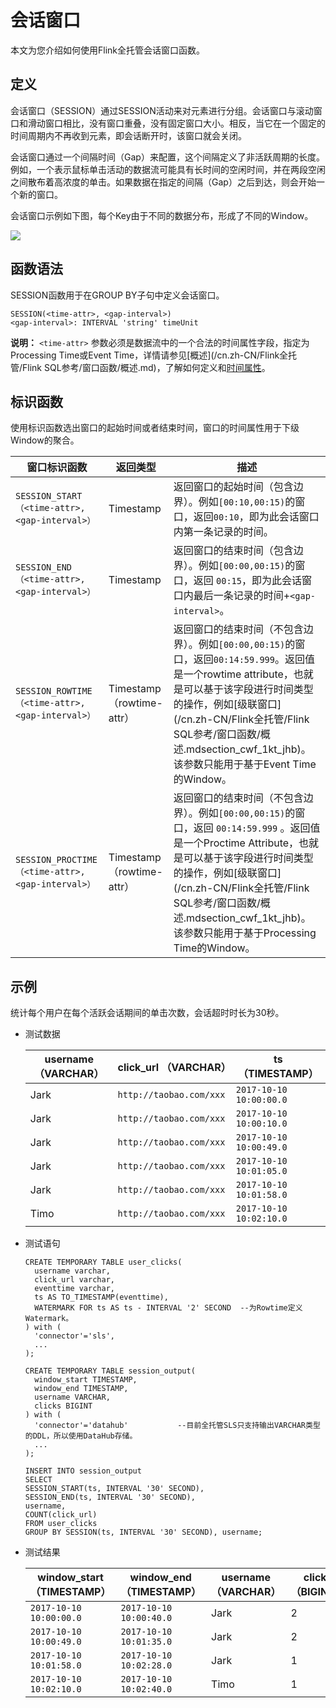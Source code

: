 # 会话窗口

本文为您介绍如何使用Flink全托管会话窗口函数。

## 定义

会话窗口（SESSION）通过SESSION活动来对元素进行分组。会话窗口与滚动窗口和滑动窗口相比，没有窗口重叠，没有固定窗口大小。相反，当它在一个固定的时间周期内不再收到元素，即会话断开时，该窗口就会关闭。

会话窗口通过一个间隔时间（Gap）来配置，这个间隔定义了非活跃周期的长度。例如，一个表示鼠标单击活动的数据流可能具有长时间的空闲时间，并在两段空闲之间散布着高浓度的单击。如果数据在指定的间隔（Gap）之后到达，则会开始一个新的窗口。

会话窗口示例如下图，每个Key由于不同的数据分布，形成了不同的Window。

![](https://static-aliyun-doc.oss-cn-hangzhou.aliyuncs.com/assets/img/zh-CN/9284359951/p34336.png)

## 函数语法

SESSION函数用于在GROUP BY子句中定义会话窗口。

```
SESSION(<time-attr>, <gap-interval>)
<gap-interval>: INTERVAL 'string' timeUnit
```

**说明：** `<time-attr>` 参数必须是数据流中的一个合法的时间属性字段，指定为Processing Time或Event Time，详情请参见[概述](/cn.zh-CN/Flink全托管/Flink SQL参考/窗口函数/概述.md)，了解如何定义和[时间属性](https://ci.apache.org/projects/flink/flink-docs-release-1.11/dev/table/streaming/time_attributes.html)。

## 标识函数

使用标识函数选出窗口的起始时间或者结束时间，窗口的时间属性用于下级Window的聚合。

|窗口标识函数|返回类型|描述|
|------|----|--|
|`SESSION_START（<time-attr>, <gap-interval>）`|Timestamp|返回窗口的起始时间（包含边界）。例如`[00:10,00:15)`的窗口，返回`00:10`，即为此会话窗口内第一条记录的时间。|
|`SESSION_END（<time-attr>, <gap-interval>）`|Timestamp|返回窗口的结束时间（包含边界）。例如`[00:00,00:15)`的窗口，返回 `00:15`，即为此会话窗口内最后一条记录的时间+`<gap-interval>`。|
|`SESSION_ROWTIME（<time-attr>, <gap-interval>）`|Timestamp（rowtime-attr）|返回窗口的结束时间（不包含边界）。例如`[00:00,00:15)`的窗口，返回`00:14:59.999`。返回值是一个rowtime attribute，也就是可以基于该字段进行时间类型的操作，例如[级联窗口](/cn.zh-CN/Flink全托管/Flink SQL参考/窗口函数/概述.mdsection_cwf_1kt_jhb)。该参数只能用于基于Event Time的Window。|
|`SESSION_PROCTIME（<time-attr>, <gap-interval>）`|Timestamp（rowtime-attr）|返回窗口的结束时间（不包含边界）。例如`[00:00,00:15)`的窗口，返回 `00:14:59.999` 。返回值是一个Proctime Attribute，也就是可以基于该字段进行时间类型的操作，例如[级联窗口](/cn.zh-CN/Flink全托管/Flink SQL参考/窗口函数/概述.mdsection_cwf_1kt_jhb)。该参数只能用于基于Processing Time的Window。|

## 示例

统计每个用户在每个活跃会话期间的单击次数，会话超时时长为30秒。

-   测试数据

    |username （VARCHAR）|click\_url （VARCHAR）|ts （TIMESTAMP）|
    |------------------|--------------------|--------------|
    |Jark|`http://taobao.com/xxx`|`2017-10-10 10:00:00.0`|
    |Jark|`http://taobao.com/xxx`|`2017-10-10 10:00:10.0`|
    |Jark|`http://taobao.com/xxx`|`2017-10-10 10:00:49.0`|
    |Jark|`http://taobao.com/xxx`|`2017-10-10 10:01:05.0`|
    |Jark|`http://taobao.com/xxx`|`2017-10-10 10:01:58.0`|
    |Timo|`http://taobao.com/xxx`|`2017-10-10 10:02:10.0`|

-   测试语句

    ```
    CREATE TEMPORARY TABLE user_clicks(
      username varchar,
      click_url varchar,
      eventtime varchar,                            
      ts AS TO_TIMESTAMP(eventtime),
      WATERMARK FOR ts AS ts - INTERVAL '2' SECOND  --为Rowtime定义Watermark。
    ) with (
      'connector'='sls',
      ...
    );
    
    CREATE TEMPORARY TABLE session_output(
      window_start TIMESTAMP,
      window_end TIMESTAMP,
      username VARCHAR,
      clicks BIGINT
    ) with (
      'connector'='datahub'           --目前全托管SLS只支持输出VARCHAR类型的DDL，所以使用DataHub存储。
      ...
    );
    
    INSERT INTO session_output
    SELECT
    SESSION_START(ts, INTERVAL '30' SECOND),
    SESSION_END(ts, INTERVAL '30' SECOND),
    username,
    COUNT(click_url)
    FROM user_clicks
    GROUP BY SESSION(ts, INTERVAL '30' SECOND), username;
    ```

-   测试结果

    |window\_start （TIMESTAMP）|window\_end （TIMESTAMP）|username （VARCHAR）|clicks （BIGINT）|
    |-------------------------|-----------------------|------------------|---------------|
    |`2017-10-10 10:00:00.0`|`2017-10-10 10:00:40.0`|Jark|2|
    |`2017-10-10 10:00:49.0`|`2017-10-10 10:01:35.0`|Jark|2|
    |`2017-10-10 10:01:58.0`|`2017-10-10 10:02:28.0`|Jark|1|
    |`2017-10-10 10:02:10.0`|`2017-10-10 10:02:40.0`|Timo|1|


